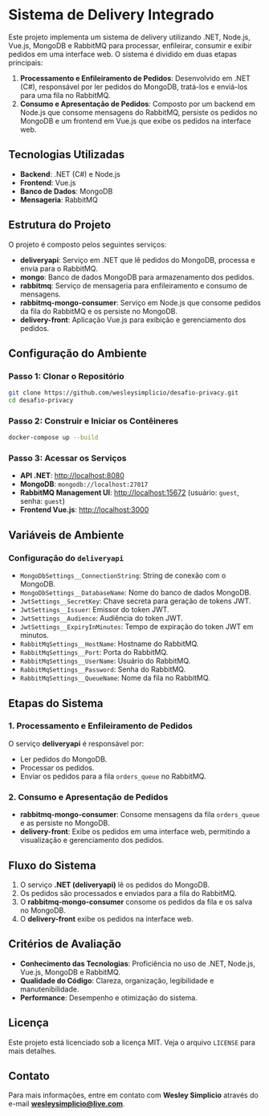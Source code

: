 # Sistema de Delivery Integrado

Este projeto implementa um sistema de delivery utilizando .NET, Node.js, Vue.js, MongoDB e RabbitMQ para processar, enfileirar, consumir e exibir pedidos em uma interface web. O sistema é dividido em duas etapas principais:

1. **Processamento e Enfileiramento de Pedidos**: Desenvolvido em .NET (C#), responsável por ler pedidos do MongoDB, tratá-los e enviá-los para uma fila no RabbitMQ.
2. **Consumo e Apresentação de Pedidos**: Composto por um backend em Node.js que consome mensagens do RabbitMQ, persiste os pedidos no MongoDB e um frontend em Vue.js que exibe os pedidos na interface web.

## Tecnologias Utilizadas

- **Backend**: .NET (C#) e Node.js
- **Frontend**: Vue.js
- **Banco de Dados**: MongoDB
- **Mensageria**: RabbitMQ

## Estrutura do Projeto

O projeto é composto pelos seguintes serviços:

- **deliveryapi**: Serviço em .NET que lê pedidos do MongoDB, processa e envia para o RabbitMQ.
- **mongo**: Banco de dados MongoDB para armazenamento dos pedidos.
- **rabbitmq**: Serviço de mensageria para enfileiramento e consumo de mensagens.
- **rabbitmq-mongo-consumer**: Serviço em Node.js que consome pedidos da fila do RabbitMQ e os persiste no MongoDB.
- **delivery-front**: Aplicação Vue.js para exibição e gerenciamento dos pedidos.

## Configuração do Ambiente

### Passo 1: Clonar o Repositório
```bash
git clone https://github.com/wesleysimplicio/desafio-privacy.git
cd desafio-privacy
```

### Passo 2: Construir e Iniciar os Contêineres
```bash
docker-compose up --build
```

### Passo 3: Acessar os Serviços

- **API .NET**: [http://localhost:8080](http://localhost:8080)
- **MongoDB**: `mongodb://localhost:27017`
- **RabbitMQ Management UI**: [http://localhost:15672](http://localhost:15672) (usuário: `guest`, senha: `guest`)
- **Frontend Vue.js**: [http://localhost:3000](http://localhost:3000)

## Variáveis de Ambiente

### Configuração do `deliveryapi`

- `MongoDbSettings__ConnectionString`: String de conexão com o MongoDB.
- `MongoDbSettings__DatabaseName`: Nome do banco de dados MongoDB.
- `JwtSettings__SecretKey`: Chave secreta para geração de tokens JWT.
- `JwtSettings__Issuer`: Emissor do token JWT.
- `JwtSettings__Audience`: Audiência do token JWT.
- `JwtSettings__ExpiryInMinutes`: Tempo de expiração do token JWT em minutos.
- `RabbitMqSettings__HostName`: Hostname do RabbitMQ.
- `RabbitMqSettings__Port`: Porta do RabbitMQ.
- `RabbitMqSettings__UserName`: Usuário do RabbitMQ.
- `RabbitMqSettings__Password`: Senha do RabbitMQ.
- `RabbitMqSettings__QueueName`: Nome da fila no RabbitMQ.

## Etapas do Sistema

### 1. Processamento e Enfileiramento de Pedidos
O serviço **deliveryapi** é responsável por:

- Ler pedidos do MongoDB.
- Processar os pedidos.
- Enviar os pedidos para a fila `orders_queue` no RabbitMQ.

### 2. Consumo e Apresentação de Pedidos

- **rabbitmq-mongo-consumer**: Consome mensagens da fila `orders_queue` e as persiste no MongoDB.
- **delivery-front**: Exibe os pedidos em uma interface web, permitindo a visualização e gerenciamento dos pedidos.

## Fluxo do Sistema

1. O serviço **.NET (deliveryapi)** lê os pedidos do MongoDB.
2. Os pedidos são processados e enviados para a fila do RabbitMQ.
3. O **rabbitmq-mongo-consumer** consome os pedidos da fila e os salva no MongoDB.
4. O **delivery-front** exibe os pedidos na interface web.

## Critérios de Avaliação

- **Conhecimento das Tecnologias**: Proficiência no uso de .NET, Node.js, Vue.js, MongoDB e RabbitMQ.
- **Qualidade do Código**: Clareza, organização, legibilidade e manutenibilidade.
- **Performance**: Desempenho e otimização do sistema.

## Licença

Este projeto está licenciado sob a licença MIT. Veja o arquivo `LICENSE` para mais detalhes.

## Contato

Para mais informações, entre em contato com **Wesley Simplicio** através do e-mail **wesleysimplicio@live.com**.